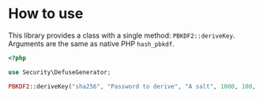 How to use
==========

This library provides a class with a single method: `PBKDF2::deriveKey`. Arguments are the same as native PHP `hash_pbkdf`.

```php
<?php

use Security\DefuseGenerator;

PBKDF2::deriveKey("sha256", "Password to derive", "A salt", 1000, 100, false);
```
